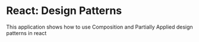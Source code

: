 # React: Design Patterns

This application shows how to use Composition and Partially Applied design patterns in react

